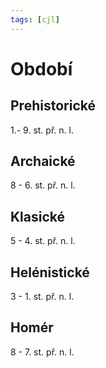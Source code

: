 ```yaml
---
tags: [cjl]
---
```

# Období
## Prehistorické
1.- 9. st. př. n. l.
## Archaické
8 - 6. st. př. n. l.
## Klasické
5 - 4. st. př. n. l.
## Helénistické
3 - 1. st. př. n. l.
## Homér
8 - 7. st. př. n. l.